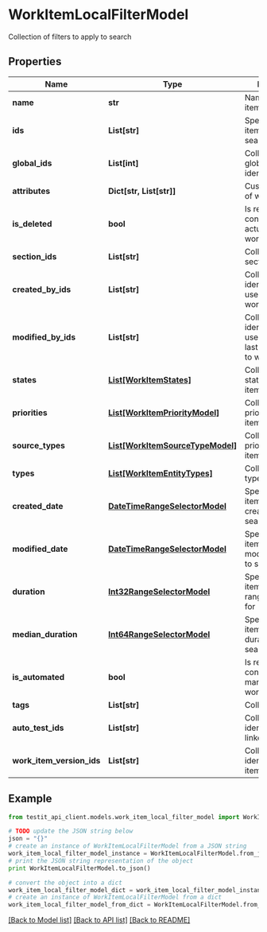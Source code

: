 # WorkItemLocalFilterModel

Collection of filters to apply to search

## Properties
Name | Type | Description | Notes
------------ | ------------- | ------------- | -------------
**name** | **str** | Name of work item | [optional] 
**ids** | **List[str]** | Specifies a work item unique IDs to search for | [optional] 
**global_ids** | **List[int]** | Collection of global (integer) identifiers | [optional] 
**attributes** | **Dict[str, List[str]]** | Custom attributes of work item | [optional] 
**is_deleted** | **bool** | Is result must consist of only actual/deleted work items | [optional] 
**section_ids** | **List[str]** | Collection of section identifiers | [optional] 
**created_by_ids** | **List[str]** | Collection of identifiers of users who created work item | [optional] 
**modified_by_ids** | **List[str]** | Collection of identifiers of users who applied last modification to work item | [optional] 
**states** | [**List[WorkItemStates]**](WorkItemStates.md) | Collection of states of work item | [optional] 
**priorities** | [**List[WorkItemPriorityModel]**](WorkItemPriorityModel.md) | Collection of priorities of work item | [optional] 
**source_types** | [**List[WorkItemSourceTypeModel]**](WorkItemSourceTypeModel.md) | Collection of priorities of work item | [optional] 
**types** | [**List[WorkItemEntityTypes]**](WorkItemEntityTypes.md) | Collection of types of work item | [optional] 
**created_date** | [**DateTimeRangeSelectorModel**](DateTimeRangeSelectorModel.md) | Specifies a work item range of creation date to search for | [optional] 
**modified_date** | [**DateTimeRangeSelectorModel**](DateTimeRangeSelectorModel.md) | Specifies a work item range of last modification date to search for | [optional] 
**duration** | [**Int32RangeSelectorModel**](Int32RangeSelectorModel.md) | Specifies a work item duration range to search for | [optional] 
**median_duration** | [**Int64RangeSelectorModel**](Int64RangeSelectorModel.md) | Specifies a work item median duration range to search for | [optional] 
**is_automated** | **bool** | Is result must consist of only manual/automated work items | [optional] 
**tags** | **List[str]** | Collection of tags | [optional] 
**auto_test_ids** | **List[str]** | Collection of identifiers of linked autotests | [optional] 
**work_item_version_ids** | **List[str]** | Collection of identifiers work items versions. | [optional] 

## Example

```python
from testit_api_client.models.work_item_local_filter_model import WorkItemLocalFilterModel

# TODO update the JSON string below
json = "{}"
# create an instance of WorkItemLocalFilterModel from a JSON string
work_item_local_filter_model_instance = WorkItemLocalFilterModel.from_json(json)
# print the JSON string representation of the object
print WorkItemLocalFilterModel.to_json()

# convert the object into a dict
work_item_local_filter_model_dict = work_item_local_filter_model_instance.to_dict()
# create an instance of WorkItemLocalFilterModel from a dict
work_item_local_filter_model_from_dict = WorkItemLocalFilterModel.from_dict(work_item_local_filter_model_dict)
```
[[Back to Model list]](../README.md#documentation-for-models) [[Back to API list]](../README.md#documentation-for-api-endpoints) [[Back to README]](../README.md)


